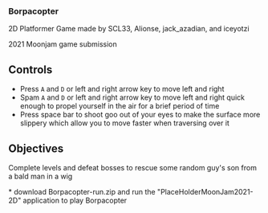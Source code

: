 ### Borpacopter ###

2D Platformer Game made by SCL33, Alionse, jack_azadian,  and iceyotzi

2021 Moonjam game submission

## Controls ##

- Press ```A``` and ```D``` or left and right arrow key to move left and right
- Spam ```A``` and ```D``` or left and right arrow key to move left and right quick enough to propel yourself in the air for a brief period of time
- Press space bar to shoot goo out of your eyes to make the surface more slippery which allow you to move faster when traversing over it

## Objectives ##

Complete levels and defeat bosses to rescue some random guy's son from a bald man in a wig


\* download Borpacopter-run.zip and run the "PlaceHolderMoonJam2021-2D" application to play Borpacopter
